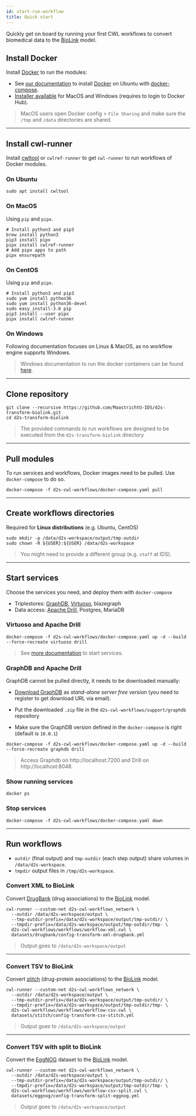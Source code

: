 ```yaml
---
id: start-run-workflow
title: Quick start
---
```


Quickly get on board by running your first CWL workflows to convert biomedical data to the [BioLink](https://biolink.github.io/biolink-model/docs/) model.

## Install Docker

Install [Docker](https://docs.docker.com/install/) to run the modules:

* See [our documentation](/docs/guide-docker#on-ubuntu) to install [Docker](https://docs.docker.com/install/linux/docker-ce/ubuntu/) on Ubuntu with [docker-compose](https://docs.docker.com/compose/install/).
* [Installer available](https://hub.docker.com/?overlay=onboarding) for MacOS and Windows (requires to login to Docker Hub).

> MacOS users open Docker config > `File Sharing` and make sure the `/tmp` and `/data` directories are shared.

---

## Install cwl-runner

Install [cwltool](https://github.com/common-workflow-language/cwltool#install) or `cwlref-runner` to get `cwl-runner` to run workflows of Docker modules.

### On Ubuntu

```shell
sudo apt install cwltool
```

### On MacOS

Using `pip` and `pipx`.

```shell
# Install python3 and pip3
brew install python3
pip3 install pipx
pipx install cwlref-runner
# Add pipx apps to path
pipx ensurepath
```

### On CentOS

Using `pip` and `pipx`.

```shell
# Install python3 and pip3
sudo yum install python36
sudo yum install python36-devel
sudo easy_install-3.6 pip
pip3 install --user pipx
pipx install cwlref-runner
```

### On Windows

Following documentation focuses on Linux & MacOS, as no workflow engine supports Windows.

> Windows documentation to run the docker containers can be found [here](https://github.com/MaastrichtU-IDS/data2services-pipeline/wiki/Run-on-Windows).

---

## Clone repository

```shell
git clone --recursive https://github.com/MaastrichtU-IDS/d2s-transform-biolink.git
cd d2s-transform-biolink
```

> The  provided commands to run workflows are designed to be executed from the `d2s-transform-biolink` directory

---

## Pull modules

To run services and workflows, Docker images need to be pulled. Use `docker-compose` to do so.

```shell
docker-compose -f d2s-cwl-workflows/docker-compose.yaml pull
```

---

## Create workflows directories

Required for **Linux distributions** (e.g. Ubuntu, CentOS)

```shell
sudo mkdir -p /data/d2s-workspace/output/tmp-outdir
sudo chown -R ${USER}:${USER} /data/d2s-workspace
```

> You might need to provide a different group (e.g. `staff` at IDS).

---

## Start services

Choose the services you need, and deploy them with `docker-compose`

* Triplestores: [GraphDB](https://github.com/MaastrichtU-IDS/graphdb), [Virtuoso](https://hub.docker.com/r/tenforce/virtuoso/), blazegraph
* Data access: [Apache Drill](https://github.com/amalic/apache-drill), Postgres, MariaDB

### Virtuoso and Apache Drill

```shell
docker-compose -f d2s-cwl-workflows/docker-compose.yaml up -d --build --force-recreate virtuoso drill
```

> See [more documentation](/docs/cwl-services) to start services.

### GraphDB and Apache Drill

GraphDB cannot be pulled directly, it needs to be downloaded manually:

* [Download GraphDB](https://ontotext.com/products/graphdb/) as *stand-alone server free version* (you need to register to get download URL via email).

* Put the downloaded `.zip` file in the `d2s-cwl-workflows/support/graphdb` repository
* Make sure the GraphDB version defined in the `docker-compose` is right (default is `10.0.1`)

```shell
docker-compose -f d2s-cwl-workflows/docker-compose.yaml up -d --build --force-recreate graphdb drill
```

> Access Graphdb on http://localhost:7200 and Drill on http://localhost:8048.

### Show running services

```shell
docker ps
```

### Stop services

```shell
docker-compose -f d2s-cwl-workflows/docker-compose.yaml down
```

---

## Run workflows

* `outdir` (final output) and `tmp-outdir` (each step output) share volumes in `/data/d2s-workspace`.
* `tmpdir` output files in `/tmp/d2s-workspace`.

### Convert XML to BioLink

Convert [DrugBank](https://github.com/MaastrichtU-IDS/d2s-transform-biolink/tree/master/datasets/drugbank) (drug associations) to the [BioLink](https://biolink.github.io/biolink-model/docs/) model.

```shell
cwl-runner --custom-net d2s-cwl-workflows_network \
  --outdir /data/d2s-workspace/output \
  --tmp-outdir-prefix=/data/d2s-workspace/output/tmp-outdir/ \
  --tmpdir-prefix=/data/d2s-workspace/output/tmp-outdir/tmp- \
  d2s-cwl-workflows/workflows/workflow-xml.cwl \
  datasets/drugbank/config-transform-xml-drugbank.yml
```

> Output goes to `/data/d2s-workspace/output`

---

### Convert TSV to BioLink

Convert [stitch](https://github.com/MaastrichtU-IDS/d2s-transform-biolink/tree/master/datasets/stitch) (drug-protein associations) to the [BioLink](https://biolink.github.io/biolink-model/docs/) model.

```shell
cwl-runner --custom-net d2s-cwl-workflows_network \
  --outdir /data/d2s-workspace/output \
  --tmp-outdir-prefix=/data/d2s-workspace/output/tmp-outdir/ \
  --tmpdir-prefix=/data/d2s-workspace/output/tmp-outdir/tmp- \
  d2s-cwl-workflows/workflows/workflow-csv.cwl \
  datasets/stitch/config-transform-csv-stitch.yml
```

> Output goes to `/data/d2s-workspace/output`

---

### Convert TSV with split to BioLink

Convert the [EggNOG](https://github.com/MaastrichtU-IDS/d2s-transform-biolink/tree/master/datasets/drugbank) dataset to the [BioLink](https://biolink.github.io/biolink-model/docs/) model.

```shell
cwl-runner --custom-net d2s-cwl-workflows_network \
  --outdir /data/d2s-workspace/output \
  --tmp-outdir-prefix=/data/d2s-workspace/output/tmp-outdir/ \
  --tmpdir-prefix=/data/d2s-workspace/output/tmp-outdir/tmp- \
  d2s-cwl-workflows/workflows/workflow-csv-split.cwl \
  datasets/eggnog/config-transform-split-eggnog.yml
```

> Output goes to `/data/d2s-workspace/output`